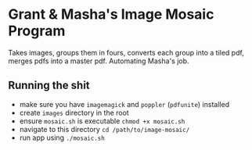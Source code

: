 # Grant & Masha's Image Mosaic Program
Takes images, groups them in fours, converts each group into a tiled pdf, merges pdfs into a master pdf. Automating Masha's job.

## Running the shit
- make sure you have `imagemagick` and `poppler` (`pdfunite`) installed
- create `images` directory in the root
- ensure `mosaic.sh` is executable `chmod +x mosaic.sh`
- navigate to this directory `cd /path/to/image-mosaic/`
- run app using `./mosaic.sh`